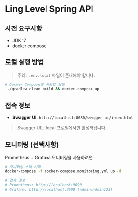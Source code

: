 # Ling Level Spring API

## 사전 요구사항

- JDK 17
- docker compose

## 로컬 실행 방법

> 주의 : `.env.local` 파일이 존재해야 합니다.

```bash
# Docker Compose를 사용한 실행
 ./gradlew clean build && docker-compose up
```

## 접속 정보

- **Swagger UI**: `http://localhost:8080/swagger-ui/index.html`

> Swagger UI는 local 프로필에서만 활성화됩니다.

## 모니터링 (선택사항)

Prometheus + Grafana 모니터링을 사용하려면:

```bash
# 모니터링 스택 시작
docker-compose -f docker-compose.monitoring.yml up -d

# 접속 정보
# Prometheus: http://localhost:9090
# Grafana: http://localhost:3000 (admin/admin123)
```